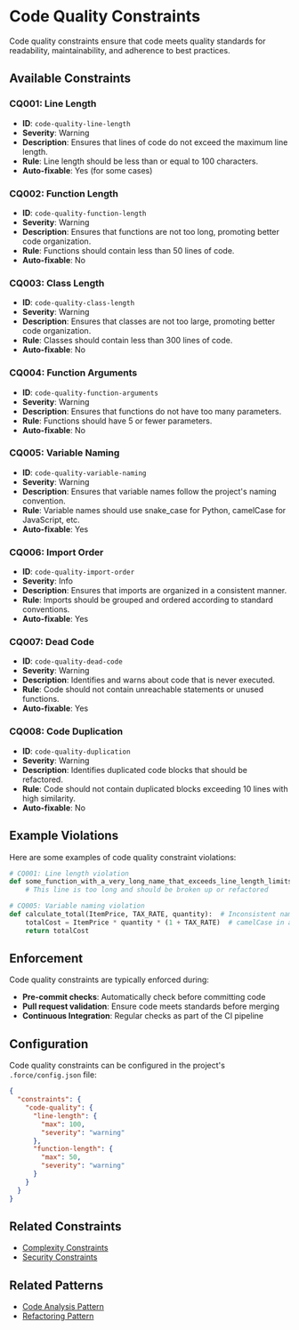 # Code Quality Constraints

Code quality constraints ensure that code meets quality standards for readability, maintainability, and adherence to best practices.

## Available Constraints

### CQ001: Line Length

- **ID**: `code-quality-line-length`
- **Severity**: Warning
- **Description**: Ensures that lines of code do not exceed the maximum line length.
- **Rule**: Line length should be less than or equal to 100 characters.
- **Auto-fixable**: Yes (for some cases)

### CQ002: Function Length

- **ID**: `code-quality-function-length`
- **Severity**: Warning
- **Description**: Ensures that functions are not too long, promoting better code organization.
- **Rule**: Functions should contain less than 50 lines of code.
- **Auto-fixable**: No

### CQ003: Class Length

- **ID**: `code-quality-class-length`
- **Severity**: Warning
- **Description**: Ensures that classes are not too large, promoting better code organization.
- **Rule**: Classes should contain less than 300 lines of code.
- **Auto-fixable**: No

### CQ004: Function Arguments

- **ID**: `code-quality-function-arguments`
- **Severity**: Warning
- **Description**: Ensures that functions do not have too many parameters.
- **Rule**: Functions should have 5 or fewer parameters.
- **Auto-fixable**: No

### CQ005: Variable Naming

- **ID**: `code-quality-variable-naming`
- **Severity**: Warning
- **Description**: Ensures that variable names follow the project's naming convention.
- **Rule**: Variable names should use snake_case for Python, camelCase for JavaScript, etc.
- **Auto-fixable**: Yes

### CQ006: Import Order

- **ID**: `code-quality-import-order`
- **Severity**: Info
- **Description**: Ensures that imports are organized in a consistent manner.
- **Rule**: Imports should be grouped and ordered according to standard conventions.
- **Auto-fixable**: Yes

### CQ007: Dead Code

- **ID**: `code-quality-dead-code`
- **Severity**: Warning
- **Description**: Identifies and warns about code that is never executed.
- **Rule**: Code should not contain unreachable statements or unused functions.
- **Auto-fixable**: Yes

### CQ008: Code Duplication

- **ID**: `code-quality-duplication`
- **Severity**: Warning
- **Description**: Identifies duplicated code blocks that should be refactored.
- **Rule**: Code should not contain duplicated blocks exceeding 10 lines with high similarity.
- **Auto-fixable**: No

## Example Violations

Here are some examples of code quality constraint violations:

```python
# CQ001: Line length violation
def some_function_with_a_very_long_name_that_exceeds_line_length_limits(parameter_one, parameter_two, parameter_three, parameter_four, parameter_five):
    # This line is too long and should be broken up or refactored

# CQ005: Variable naming violation
def calculate_total(ItemPrice, TAX_RATE, quantity):  # Inconsistent naming styles
    totalCost = ItemPrice * quantity * (1 + TAX_RATE)  # camelCase in a Python file
    return totalCost
```

## Enforcement

Code quality constraints are typically enforced during:

- **Pre-commit checks**: Automatically check before committing code
- **Pull request validation**: Ensure code meets standards before merging
- **Continuous Integration**: Regular checks as part of the CI pipeline

## Configuration

Code quality constraints can be configured in the project's `.force/config.json` file:

```json
{
  "constraints": {
    "code-quality": {
      "line-length": {
        "max": 100,
        "severity": "warning"
      },
      "function-length": {
        "max": 50,
        "severity": "warning"
      }
    }
  }
}
```

## Related Constraints

- [Complexity Constraints](complexity.md)
- [Security Constraints](security.md)

## Related Patterns

- [Code Analysis Pattern](../patterns/code-analysis.md)
- [Refactoring Pattern](../patterns/refactoring.md)
